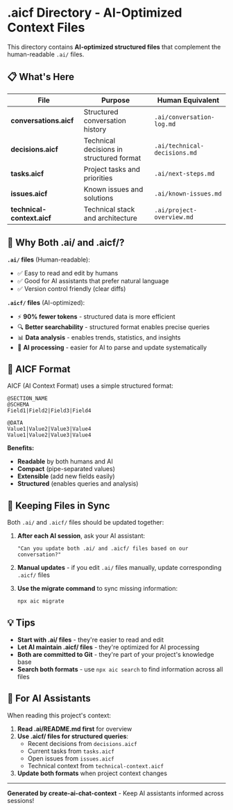 # .aicf Directory - AI-Optimized Context Files

This directory contains **AI-optimized structured files** that complement the human-readable `.ai/` files.

## 📋 What's Here

| File | Purpose | Human Equivalent |
|------|---------|------------------|
| **conversations.aicf** | Structured conversation history | `.ai/conversation-log.md` |
| **decisions.aicf** | Technical decisions in structured format | `.ai/technical-decisions.md` |
| **tasks.aicf** | Project tasks and priorities | `.ai/next-steps.md` |
| **issues.aicf** | Known issues and solutions | `.ai/known-issues.md` |
| **technical-context.aicf** | Technical stack and architecture | `.ai/project-overview.md` |

## 🎯 Why Both .ai/ and .aicf/?

**`.ai/` files** (Human-readable):
- ✅ Easy to read and edit by humans
- ✅ Good for AI assistants that prefer natural language
- ✅ Version control friendly (clear diffs)

**`.aicf/` files** (AI-optimized):
- ⚡ **90% fewer tokens** - structured data is more efficient
- 🔍 **Better searchability** - structured format enables precise queries
- 📊 **Data analysis** - enables trends, statistics, and insights
- 🤖 **AI processing** - easier for AI to parse and update systematically

## 📖 AICF Format

AICF (AI Context Format) uses a simple structured format:

```
@SECTION_NAME
@SCHEMA
Field1|Field2|Field3|Field4

@DATA
Value1|Value2|Value3|Value4
Value1|Value2|Value3|Value4
```

**Benefits:**
- **Readable** by both humans and AI
- **Compact** (pipe-separated values)
- **Extensible** (add new fields easily)
- **Structured** (enables queries and analysis)

## 🔄 Keeping Files in Sync

Both `.ai/` and `.aicf/` files should be updated together:

1. **After each AI session**, ask your AI assistant:
   ```
   "Can you update both .ai/ and .aicf/ files based on our conversation?"
   ```

2. **Manual updates** - if you edit `.ai/` files manually, update corresponding `.aicf/` files

3. **Use the migrate command** to sync missing information:
   ```bash
   npx aic migrate
   ```

## 💡 Tips

- **Start with .ai/ files** - they're easier to read and edit
- **Let AI maintain .aicf/ files** - they're optimized for AI processing  
- **Both are committed to Git** - they're part of your project's knowledge base
- **Search both formats** - use `npx aic search` to find information across all files

## 🤖 For AI Assistants

When reading this project's context:

1. **Read .ai/README.md first** for overview
2. **Use .aicf/ files for structured queries**:
   - Recent decisions from `decisions.aicf`
   - Current tasks from `tasks.aicf` 
   - Open issues from `issues.aicf`
   - Technical context from `technical-context.aicf`
3. **Update both formats** when project context changes

---

**Generated by create-ai-chat-context** - Keep AI assistants informed across sessions!